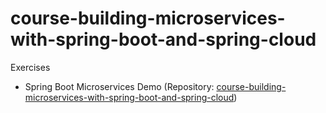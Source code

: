 # course-building-microservices-with-spring-boot-and-spring-cloud

Exercises

- Spring Boot Microservices Demo (Repository: [course-building-microservices-with-spring-boot-and-spring-cloud](https://github.com/buzzcosm/course-building-microservices-with-spring-boot-and-spring-cloud))
